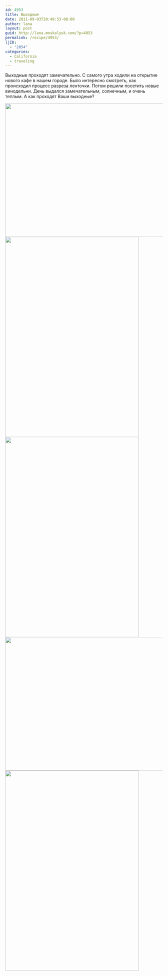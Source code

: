 ```yaml
---
id: 4953
title: Выходные
date: 2011-09-03T20:49:53-08:00
author: lana
layout: post
guid: http://lana.moskalyuk.com/?p=4953
permalink: /recipe/4953/
ljID:
  - "2054"
categories:
  - California
  - traveling
---
```

Выходные проходят замечательно. С самого утра ходили на открытие нового кафе в нашем городе. Было интересно смотреть, как происходил процесс разреза ленточки. Потом решили посетить новые винодельни. День выдался замечательным, солнечным, и очень теплым. А как проходят Ваши выходные?

<img loading="lazy" class="alignnone" title="SJ" src="http://farm7.static.flickr.com/6197/6111085494_a0794dc219_z.jpg" alt="" width="640" height="427" /> 

<img loading="lazy" class="alignnone" title="SJ" src="http://farm7.static.flickr.com/6087/6111085984_74f1608af8_z.jpg" alt="" width="427" height="640" /> 

<img loading="lazy" class="alignnone" title="SJ" src="http://farm7.static.flickr.com/6184/6110542185_82772016b5_z.jpg" alt="" width="427" height="640" /> 

<img loading="lazy" class="alignnone" title="SJ" src="http://farm7.static.flickr.com/6189/6111086924_506a752aaa_z.jpg" alt="" width="640" height="427" /> 

<img loading="lazy" class="alignnone" title="SJ" src="http://farm7.static.flickr.com/6207/6110542445_ed83d5cab4_z.jpg" alt="" width="427" height="640" />